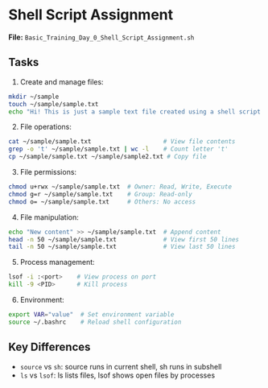 # Shell Script Assignment
**File:** `Basic_Training_Day_0_Shell_Script_Assignment.sh`

## Tasks

1. Create and manage files:
```bash
mkdir ~/sample
touch ~/sample/sample.txt
echo "Hi! This is just a sample text file created using a shell script." > ~/sample/sample.txt
```

2. File operations:
```bash
cat ~/sample/sample.txt                    # View file contents
grep -o 't' ~/sample/sample.txt | wc -l    # Count letter 't'
cp ~/sample/sample.txt ~/sample/sample2.txt # Copy file
```

3. File permissions:
```bash
chmod u+rwx ~/sample/sample.txt  # Owner: Read, Write, Execute
chmod g=r ~/sample/sample.txt    # Group: Read-only
chmod o= ~/sample/sample.txt     # Others: No access
```

4. File manipulation:
```bash
echo "New content" >> ~/sample/sample.txt  # Append content
head -n 50 ~/sample/sample.txt             # View first 50 lines
tail -n 50 ~/sample/sample.txt             # View last 50 lines
```

5. Process management:
```bash
lsof -i :<port>    # View process on port
kill -9 <PID>      # Kill process
```

6. Environment:
```bash
export VAR="value"  # Set environment variable
source ~/.bashrc    # Reload shell configuration
```

## Key Differences
- `source` vs `sh`: source runs in current shell, sh runs in subshell
- `ls` vs `lsof`: ls lists files, lsof shows open files by processes